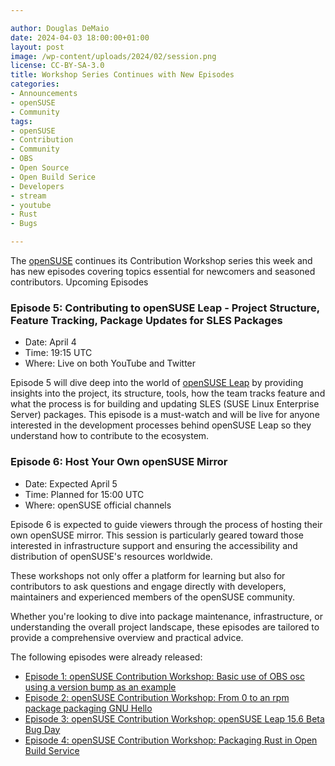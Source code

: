 ```yaml
---

author: Douglas DeMaio
date: 2024-04-03 18:00:00+01:00
layout: post
image: /wp-content/uploads/2024/02/session.png
license: CC-BY-SA-3.0
title: Workshop Series Continues with New Episodes
categories:
- Announcements
- openSUSE
- Community
tags:
- openSUSE
- Contribution
- Community
- OBS
- Open Source
- Open Build Serice
- Developers
- stream
- youtube
- Rust
- Bugs

---
```


The [openSUSE](https://www.get.opensuse.org/) continues its Contribution Workshop series this week and has new episodes covering topics essential for newcomers and seasoned contributors.
Upcoming Episodes

### Episode 5: Contributing to openSUSE Leap - Project Structure, Feature Tracking, Package Updates for SLES Packages
 - Date: April 4
 - Time: 19:15 UTC
 - Where: Live on both YouTube and Twitter

Episode 5 will dive deep into the world of [openSUSE Leap](https://get.opensuse.org/leap/) by providing insights into the project, its structure, tools, how the team tracks feature and what the process is for building and updating SLES (SUSE Linux Enterprise Server) packages. This episode is a must-watch and will be live for anyone interested in the development processes behind openSUSE Leap so they understand how to contribute to the ecosystem.

### Episode 6: Host Your Own openSUSE Mirror
 - Date: Expected April 5
 - Time: Planned for 15:00 UTC
 - Where: openSUSE official channels

Episode 6 is expected to guide viewers through the process of hosting their own openSUSE mirror. This session is particularly geared toward those interested in infrastructure support and ensuring the accessibility and distribution of openSUSE's resources worldwide.

These workshops not only offer a platform for learning but also for contributors to ask questions and engage directly with developers, maintainers and experienced members of the openSUSE community. 

Whether you're looking to dive into package maintenance, infrastructure, or understanding the overall project landscape, these episodes are tailored to provide a comprehensive overview and practical advice.

The following episodes were already released:

* [Episode 1: openSUSE Contribution Workshop: Basic use of OBS osc using a version bump as an example](https://youtu.be/EQ5NWsW_tjo?si=lsMShfNPb5MSgdLt)
* [Episode 2: openSUSE Contribution Workshop: From 0 to an rpm package packaging GNU Hello](https://youtu.be/EQ5NWsW_tjo?si=lsMShfNPb5MSgdLt)
* [Episode 3: openSUSE Contribution Workshop: openSUSE Leap 15.6 Beta Bug Day](https://youtu.be/rfP-IXwKRAE?si=TwVTgvaPRaoYjWtz)
* [Episode 4: openSUSE Contribution Workshop: Packaging Rust in Open Build Service](https://youtu.be/J__6pqGbR3o?si=WJpWsMlpWJ6mzZTk)

<meta name="openSUSE, community, project, conference, Open Source, teaching, mentoring, OBS, Rust, Open Build Service, streaming, youtube" content="HTML,CSS,XML,JavaScript">
